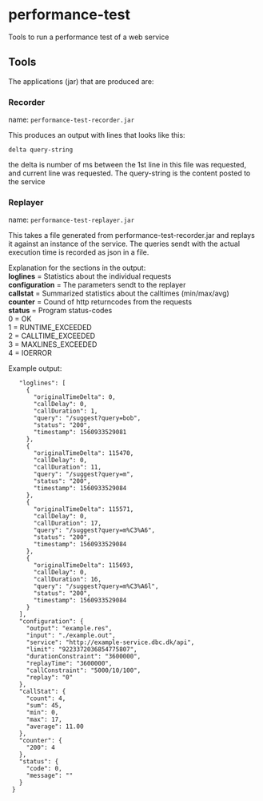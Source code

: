 # performance-test
Tools to run a performance test of a web service


## Tools

The applications (jar) that are produced are:

### Recorder

name: `performance-test-recorder.jar`

This produces an output with lines that looks like this:

    delta query-string

the delta is number of ms between the 1st line in this file was requested, and
current line was requested. The query-string is the content posted to the service

### Replayer

name: `performance-test-replayer.jar`

This takes a file generated from performance-test-recorder.jar and replays it
against an instance of the service. The queries sendt with the actual execution time is recorded 
as json in a file.

Explanation for the sections in the output:<br>
**loglines**      = Statistics about the individual requests<br>
**configuration** = The parameters sendt to the replayer<br>
**callstat**      = Summarized statistics about the calltimes (min/max/avg)<br>
**counter**       = Cound of http returncodes from the requests<br>
**status**        = Program status-codes<br>
                 0 = OK<br>
                 1 = RUNTIME_EXCEEDED<br>
                 2 = CALLTIME_EXCEEDED<br>
                 3 = MAXLINES_EXCEEDED<br>
                 4 = IOERROR<br>

Example output:
```{
   "loglines": [
     {
       "originalTimeDelta": 0,
       "callDelay": 0,
       "callDuration": 1,
       "query": "/suggest?query=bob",
       "status": "200",
       "timestamp": 1560933529081
     },
     {
       "originalTimeDelta": 115470,
       "callDelay": 0,
       "callDuration": 11,
       "query": "/suggest?query=m",
       "status": "200",
       "timestamp": 1560933529084
     },
     {
       "originalTimeDelta": 115571,
       "callDelay": 0,
       "callDuration": 17,
       "query": "/suggest?query=m%C3%A6",
       "status": "200",
       "timestamp": 1560933529084
     },
     {
       "originalTimeDelta": 115693,
       "callDelay": 0,
       "callDuration": 16,
       "query": "/suggest?query=m%C3%A6l",
       "status": "200",
       "timestamp": 1560933529084
     }
   ],
   "configuration": {
     "output": "example.res",
     "input": "./example.out",
     "service": "http://example-service.dbc.dk/api",
     "limit": "9223372036854775807",
     "durationConstraint": "3600000",
     "replayTime": "3600000",
     "callConstraint": "5000/10/100",
     "replay": "0"
   },
   "callStat": {
     "count": 4,
     "sum": 45,
     "min": 0,
     "max": 17,
     "average": 11.00
   },
   "counter": {
     "200": 4
   },
   "status": {
     "code": 0,
     "message": ""
   }
 }
```